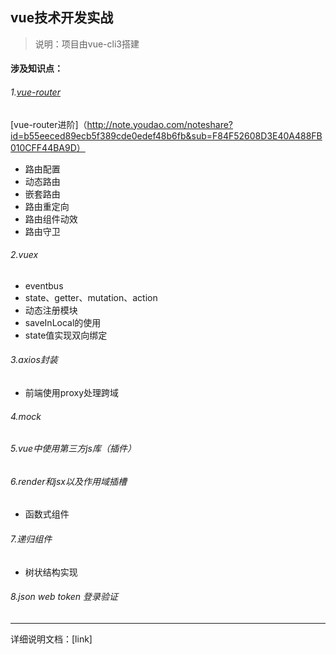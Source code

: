 ## vue技术开发实战 

>说明：项目由vue-cli3搭建

#### 涉及知识点：
###### 1.[vue-router](http://note.youdao.com/noteshare?id=2789b70b850a56358cec079762e83ab7&sub=FA50B242E1C74F0C95A96E23B8DD6EE4)
[vue-router进阶]（http://note.youdao.com/noteshare?id=b55eeced89ecb5f389cde0edef48b6fb&sub=F84F52608D3E40A488FB010CFF44BA9D）
- 路由配置
- 动态路由
- 嵌套路由
- 路由重定向
- 路由组件动效
- 路由守卫
###### 2.vuex
- eventbus
- state、getter、mutation、action
- 动态注册模块
- saveInLocal的使用
- state值实现双向绑定
###### 3.axios封装
- 前端使用proxy处理跨域
###### 4.mock
###### 5.vue中使用第三方js库（插件）
###### 6.render和jsx以及作用域插槽
- 函数式组件
###### 7.递归组件
- 树状结构实现
###### 8.json web token 登录验证
---
详细说明文档：[link]
